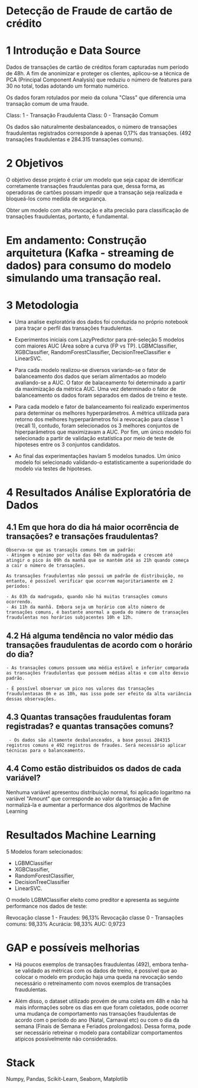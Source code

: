 # Detecção de Fraude de cartão de crédito



# 1 Introdução e Data Source

Dados de transações de cartão de créditos foram capturadas num período de 48h. A fim de anonimizar e proteger os clientes, aplicou-se a técnica de PCA (Principal Component Analysis) que reduziu o número de features para 30 no total, todas adotando um formato numérico.

Os dados foram rotulados por meio da coluna "Class" que diferencia uma transação comum de uma fraude.

Class: 1 - Transação Fraudulenta
Class: 0 - Transação Comum

Os dados são naturalmente desbalanceados, o número de transações fraudulentas registrados corresponde à apenas 0,17% das transações. (492 transações fraudulentas e 284.315 transações comuns).

# 2 Objetivos

O objetivo desse projeto é criar um modelo que seja capaz de identificar corretamente transações fraudulentas para que, dessa forma, as operadoras de cartões possam  impedir que a transação seja realizada e bloqueá-los como medida de segurança.

Obter um modelo com alta revocação e alta precisão para classificação de transações fraudulentas, portanto, é fundamental.

# Em andamento: Construção arquitetura (Kafka - streaming de dados) para consumo do modelo simulando uma transação real.

# 3 Metodologia

- Uma analise exploratória dos dados foi conduzida no próprio notebook para traçar o perfil das transações fraudulentas.

- Experimentos iniciais com LazyPredictor para pré-seleção 5 modelos com maiores AUC (Área sobre a curva (FP vs TP). LGBMClassifier, XGBClassifier, RandomForestClassifier, DecisionTreeClassifier e LinearSVC.

- Para cada modelo realizou-se diversos variando-se o fator de balanceamento dos dados que seriam alimentados ao modelo avaliando-se a AUC. O fator de balaceamento foi determinado a partir da maximização da métrica AUC. Uma vez determinado o fator de balanceamento os dados foram separados em dados de treino e teste.

- Para cada modelo e fator de balanceamento foi realizado experimentos para determinar os melhores hyperparâmetros. A métrica utilizada para retorno dos melhores hyperparâmetros foi a revocação para classe 1 (recall 1), contudo,  foram selecionados os 3 melhores conjuntos de hiperparâmetros que maximizavam a AUC. Por fim, um único modelo foi selecionado a partir de validação estatística por meio de teste de hipoteses entre os 3 conjuntos candidatos.
 
- Ao final das experimentações haviam 5 modelos tunados. Um único modelo foi selecionado validando-o estatisticamente a superioridade do modelo via testes de hipoteses.

# 4 Resultados Análise Exploratória de Dados

## 4.1 Em que hora do dia há maior ocorrência de transações? e transações fraudulentas?
    Observa-se que as transaçõs comuns tem um padrão:
    - Atingem o mínimo por volta das 04h da madrugada e crescem até atingir o pico ás 09h da manhã que se mantém até as 21h quando começa a cair o número de transações.
    
    As transações fraudulentas não possui um padrão de distribuição, no entanto, é possível verificar que ocorrem majoritariamente em 2 períodos:

    - As 03h da madrugada, quando não há muitas transações comuns ocorrendo.
    - As 11h da manhã. Embora seja um horário com alto número de transações comuns, é bastante anormal a queda do número de transações fraudulentas nos horários subjacentes 10h e 12h. 
    
## 4.2 Há alguma tendência no valor médio das transações fraudulentas de acordo com o horário do dia?
    - As transações comuns possuem uma média estável e inferior comparada as transações fraudulentas que possuem médias altas e com alto desvio padrão.

    - É possível observar um pico nos valores das transações fraudulentasas 0h e as 10h, mas isso pode ser efeito da alta variância dessas observações.

## 4.3 Quantas transações fraudulentas foram registradas? e quantas transações comuns?

     - Os dados são altamente desbalanceados, a base possui 284315 registros comuns e 492 registros de fraudes. Será necessário aplicar técnicas para o balanceamento.

## 4.4 Como estão distribuidos os dados de cada variável?
   
   Nenhuma variável apresentou distribuição normal, foi aplicado logarítmo na variável "Amount" que corresponde ao valor da transação a fim de normalizá-la e aumentar a performance dos algorítmos de Machine Learning

# Resultados Machine Learning
  5 Modelos foram selecionados:
  - LGBMClassifier
  - XGBClassifier, 
  - RandomForestClassifier, 
  - DecisionTreeClassifier
  - LinearSVC. 
  
  O modelo LGBMClassifier eleito como preditor e apresenta as seguinte performance nos dados de teste:
  
  Revocação classe 1 - Fraudes: 96,13%
  Revocação classe 0 - Transações comuns: 98,33%
  Acurácia:  98,33%
  AUC:  0,9723


# GAP e possíveis melhorias


- Há poucos exemplos de transações fraudulentas (492), embora tenha-se validado as métricas com os dados de treino, é possível que ao colocar o modelo em produção haja uma queda na revocação sendo necessário o retreinamento com novos exemplos de transações fraudulentas. 

- Além disso, o dataset utilizado provém de uma coleta em 48h e não há mais informações sobre os dias em que foram coletados, pode ocorrer uma mudança de comportamento nas transações fraudulentas de acordo com o período do ano (Natal, Carnaval etc) ou com o dia da semana (Finais de Semana e Feriados prolongados). Dessa forma, pode ser necessário retreinar o modelo para contabilizar comportamentos atipicos possívelmente não considerados.


# Stack
Numpy, Pandas, Scikit-Learn, Seaborn, Matplotlib
